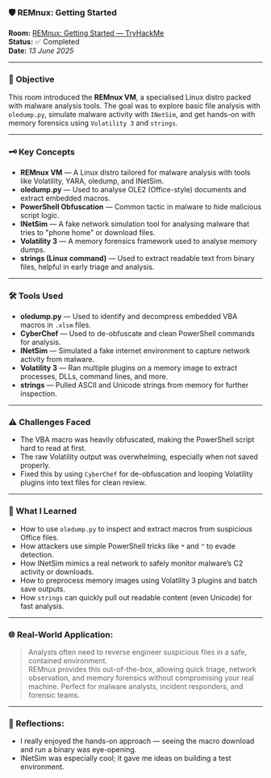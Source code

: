 ### 🛡️ REMnux: Getting Started

**Room:** [REMnux: Getting Started — TryHackMe](https://tryhackme.com/room/remnuxgettingstarted)  
**Status:** ✅ Completed  
**Date:** *13 June 2025*

---

### 🎯 Objective  
This room introduced the **REMnux VM**, a specialised Linux distro packed with malware analysis tools. The goal was to explore basic file analysis with `oledump.py`, simulate malware activity with `INetSim`, and get hands-on with memory forensics using `Volatility 3` and `strings`.

---

### 🗝️ Key Concepts  
- **REMnux VM** — A Linux distro tailored for malware analysis with tools like Volatility, YARA, oledump, and INetSim.  
- **oledump.py** — Used to analyse OLE2 (Office-style) documents and extract embedded macros.  
- **PowerShell Obfuscation** — Common tactic in malware to hide malicious script logic.  
- **INetSim** — A fake network simulation tool for analysing malware that tries to "phone home" or download files.  
- **Volatility 3** — A memory forensics framework used to analyse memory dumps.  
- **strings (Linux command)** — Used to extract readable text from binary files, helpful in early triage and analysis.

---

### 🛠️ Tools Used  
- **oledump.py** — Used to identify and decompress embedded VBA macros in `.xlsm` files.  
- **CyberChef** — Used to de-obfuscate and clean PowerShell commands for analysis.  
- **INetSim** — Simulated a fake internet environment to capture network activity from malware.  
- **Volatility 3** — Ran multiple plugins on a memory image to extract processes, DLLs, command lines, and more.  
- **strings** — Pulled ASCII and Unicode strings from memory for further inspection.

---

### ⚠️ Challenges Faced  
- The VBA macro was heavily obfuscated, making the PowerShell script hard to read at first.  
- The raw Volatility output was overwhelming, especially when not saved properly.  
- Fixed this by using `CyberChef` for de-obfuscation and looping Volatility plugins into text files for clean review.

---

### 🧠 What I Learned  
- How to use `oledump.py` to inspect and extract macros from suspicious Office files.  
- How attackers use simple PowerShell tricks like `*` and `^` to evade detection.  
- How INetSim mimics a real network to safely monitor malware’s C2 activity or downloads.  
- How to preprocess memory images using Volatility 3 plugins and batch save outputs.  
- How `strings` can quickly pull out readable content (even Unicode) for fast analysis.

---

### 🌐 Real-World Application:  
> Analysts often need to reverse engineer suspicious files in a safe, contained environment.  
> REMnux provides this out-of-the-box, allowing quick triage, network observation, and memory forensics without compromising your real machine. Perfect for malware analysts, incident responders, and forensic teams.

---

### 💭 Reflections:  
- I really enjoyed the hands-on approach — seeing the macro download and run a binary was eye-opening.  
- INetSim was especially cool; it gave me ideas on building a test environment.  
